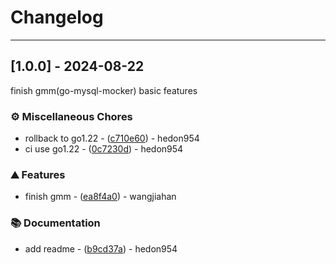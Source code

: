 # Changelog

---
## [1.0.0] - 2024-08-22

finish gmm(go-mysql-mocker) basic features

### ⚙️ Miscellaneous Chores

- rollback to go1.22 - ([c710e60](https://github.com/hedon-go-road/template-web/commit/c710e605446dec40e446a646448b81606f70cd88)) - hedon954
- ci use go1.22 - ([0c7230d](https://github.com/hedon-go-road/template-web/commit/0c7230d1a7ca57c8ad62f70d6061c928ff5da86c)) - hedon954

### ⛰️ Features

- finish gmm - ([ea8f4a0](https://github.com/hedon-go-road/template-web/commit/ea8f4a0fe2cd0320ea3cc78a637338de72b8c4e9)) - wangjiahan

### 📚 Documentation

- add readme - ([b9cd37a](https://github.com/hedon-go-road/template-web/commit/b9cd37a411ce52151540c6d328908c0d63e07a71)) - hedon954

<!-- generated by git-cliff -->
